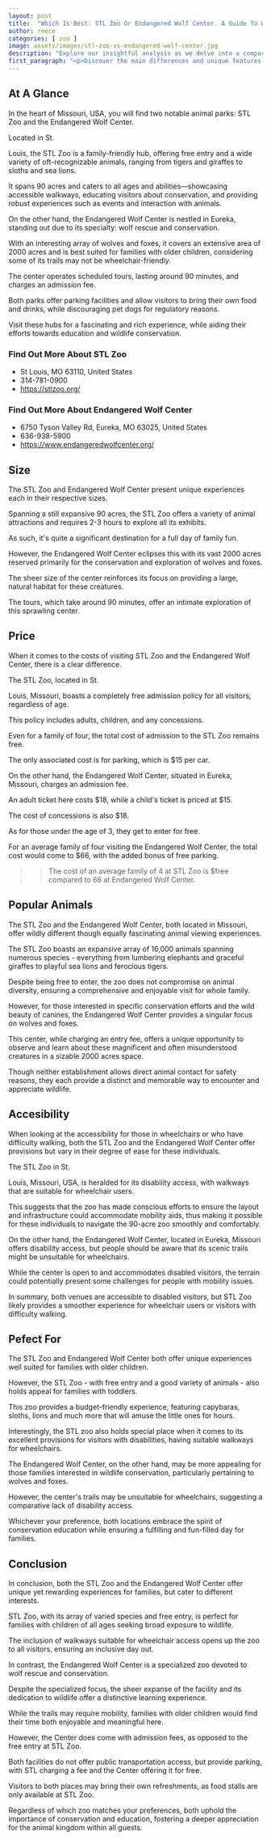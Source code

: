 ```yaml
---
layout: post
title:  "Which Is Best: STL Zoo Or Endangered Wolf Center. A Guide To Which Is The Best Zoo In Missouri, USA"
author: reece
categories: [ zoo ]
image: assets/images/stl-zoo-vs-endangered-wolf-center.jpg
description: "Explore our insightful analysis as we delve into a comparative study of STL Zoo and Endangered Wolf Center, highlighting unique attractions, conservation efforts, visitor experiences, and more. Get to know how each contributes to wildlife preservation."
first_paragraph: "<p>Discover the main differences and unique features of two popular animal havens in Missouri: the STL Zoo and the Endangered Wolf Center.</p><p>Delve into diverse wild experiences from venturing into the 90-acre STL Zoo, providing free entry, and home to tigers, sloths, and more, to immersing yourself in wolf rescue and conservation efforts at the sprawling 2000-acre Endangered Wolf Center.</p><p>Compare features like accessibility, ticket pricing, visitor policies, and more to help you plan your next family adventure.</p><p>Remember to respect the regulations in place for the safety and well-being of all creatures.</p>"
---
```


<div class="overview" markdown="1"> 

## At A Glance 

In the heart of Missouri, USA, you will find two notable animal parks: STL Zoo and the Endangered Wolf Center. 

Located in St. 

Louis, the STL Zoo is a family-friendly hub, offering free entry and a wide variety of oft-recognizable animals, ranging from tigers and giraffes to sloths and sea lions. 

It spans 90 acres and caters to all ages and abilities—showcasing accessible walkways, educating visitors about conservation, and providing robust experiences such as events and interaction with animals. 

On the other hand, the Endangered Wolf Center is nestled in Eureka, standing out due to its specialty: wolf rescue and conservation. 

With an interesting array of wolves and foxes, it covers an extensive area of 2000 acres and is best suited for families with older children, considering some of its trails may not be wheelchair-friendly. 

The center operates scheduled tours, lasting around 90 minutes, and charges an admission fee. 

Both parks offer parking facilities and allow visitors to bring their own food and drinks, while discouraging pet dogs for regulatory reasons. 

Visit these hubs for a fascinating and rich experience, while aiding their efforts towards education and wildlife conservation.

<div class="find-out-more" markdown="1">

### Find Out More About STL Zoo

- St Louis, MO 63110, United States
- 314-781-0900
- https://stlzoo.org/


</div>



<div class="find-out-more" markdown="1">

### Find Out More About Endangered Wolf Center

- 6750 Tyson Valley Rd, Eureka, MO 63025, United States
- 636-938-5900
- https://www.endangeredwolfcenter.org/


</div>

</div>
    
    

## Size 

The STL Zoo and Endangered Wolf Center present unique experiences each in their respective sizes. 

Spanning a still expansive 90 acres, the STL Zoo offers a variety of animal attractions and requires 2-3 hours to explore all its exhibits. 

As such, it's quite a significant destination for a full day of family fun. 

However, the Endangered Wolf Center eclipses this with its vast 2000 acres reserved primarily for the conservation and exploration of wolves and foxes. 

The sheer size of the center reinforces its focus on providing a large, natural habitat for these creatures. 

The tours, which take around 90 minutes, offer an intimate exploration of this sprawling center.

## Price 

When it comes to the costs of visiting STL Zoo and the Endangered Wolf Center, there is a clear difference. 

The STL Zoo, located in St. 

Louis, Missouri, boasts a completely free admission policy for all visitors, regardless of age. 

This policy includes adults, children, and any concessions. 

Even for a family of four, the total cost of admission to the STL Zoo remains free. 

The only associated cost is for parking, which is $15 per car. 

On the other hand, the Endangered Wolf Center, situated in Eureka, Missouri, charges an admission fee. 

An adult ticket here costs $18, while a child's ticket is priced at $15. 

The cost of concessions is also $18. 

As for those under the age of 3, they get to enter for free. 

For an average family of four visiting the Endangered Wolf Center, the total cost would come to $66, with the added bonus of free parking.

>> The cost of an average family of 4 at STL Zoo is $free compared to 66 at Endangered Wolf Center.



## Popular Animals 

The STL Zoo and the Endangered Wolf Center, both located in Missouri, offer wildly different though equally fascinating animal viewing experiences. 

The STL Zoo boasts an expansive array of 16,000 animals spanning numerous species - everything from lumbering elephants and graceful giraffes to playful sea lions and ferocious tigers. 

Despite being free to enter, the zoo does not compromise on animal diversity, ensuring a comprehensive and enjoyable visit for whole family. 

However, for those interested in specific conservation efforts and the wild beauty of canines, the Endangered Wolf Center provides a singular focus on wolves and foxes. 

This center, while charging an entry fee, offers a unique opportunity to observe and learn about these magnificent and often misunderstood creatures in a sizable 2000 acres space. 

Though neither establishment allows direct animal contact for safety reasons, they each provide a distinct and memorable way to encounter and appreciate wildlife.

## Accesibility 

When looking at the accessibility for those in wheelchairs or who have difficulty walking, both the STL Zoo and the Endangered Wolf Center offer provisions but vary in their degree of ease for these individuals. 

The STL Zoo in St. 

Louis, Missouri, USA, is heralded for its disability access, with walkways that are suitable for wheelchair users. 

This suggests that the zoo has made conscious efforts to ensure the layout and infrastructure could accommodate mobility aids, thus making it possible for these individuals to navigate the 90-acre zoo smoothly and comfortably. 

On the other hand, the Endangered Wolf Center, located in Eureka, Missouri offers disability access, but people should be aware that its scenic trails might be unsuitable for wheelchairs. 

While the center is open to and accommodates disabled visitors, the terrain could potentially present some challenges for people with mobility issues. 

In summary, both venues are accessible to disabled visitors, but STL Zoo likely provides a smoother experience for wheelchair users or visitors with difficulty walking.

## Pefect For 

The STL Zoo and Endangered Wolf Center both offer unique experiences well suited for families with older children. 

However, the STL Zoo - with free entry and a good variety of animals - also holds appeal for families with toddlers. 

This zoo provides a budget-friendly experience, featuring capybaras, sloths, lions and much more that will amuse the little ones for hours. 

Interestingly, the STL zoo also holds special place when it comes to its excellent provisions for visitors with disabilities, having suitable walkways for wheelchairs. 

The Endangered Wolf Center, on the other hand, may be more appealing for those families interested in wildlife conservation, particularly pertaining to wolves and foxes. 

However, the center's trails may be unsuitable for wheelchairs, suggesting a comparative lack of disability access. 

Whichever your preference, both locations embrace the spirit of conservation education while ensuring a fulfilling and fun-filled day for families.

## Conclusion 

In conclusion, both the STL Zoo and the Endangered Wolf Center offer unique yet rewarding experiences for families, but cater to different interests. 

STL Zoo, with its array of varied species and free entry, is perfect for families with children of all ages seeking broad exposure to wildlife. 

The inclusion of walkways suitable for wheelchair access opens up the zoo to all visitors, ensuring an inclusive day out. 

In contrast, the Endangered Wolf Center is a specialized zoo devoted to wolf rescue and conservation. 

Despite the specialized focus, the sheer expanse of the facility and its dedication to wildlife offer a distinctive learning experience. 

While the trails may require mobility, families with older children would find their time both enjoyable and meaningful here. 

However, the Center does come with admission fees, as opposed to the free entry at STL Zoo. 

Both facilities do not offer public transportation access, but provide parking, with STL charging a fee and the Center offering it for free. 

Visitors to both places may bring their own refreshments, as food stalls are only available at STL Zoo. 

Regardless of which zoo matches your preferences, both uphold the importance of conservation and education, fostering a deeper appreciation for the animal kingdom within all guests.